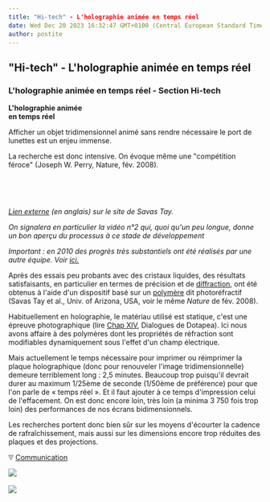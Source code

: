 ```yaml
---
title: "Hi-tech" - L'holographie animée en temps réel
date: Wed Dec 20 2023 16:32:47 GMT+0100 (Central European Standard Time)
author: postite
---
```


## "Hi-tech" - L'holographie animée en temps réel
### L'holographie animée en temps réel - Section Hi-tech
 **L'holographie animée  
en temps réel**

Afficher un objet tridimensionnel animé sans rendre nécessaire le port de lunettes est un enjeu immense.

La recherche est donc intensive. On évoque même une "compétition féroce" (Joseph W. Perry, Nature, fév. 2008).

 

 

_[Lien externe](http://www.optics.arizona.edu/savas/research2.htm#3d) (en anglais) sur le site de Savas Tay._

_On signalera en particulier la vidéo n°2 qui, quoi qu'un peu longue, donne un bon aperçu du processus à ce stade de développement_

_Important : en 2010 des progrès très substantiels ont été réalisés par une autre équipe. Voir [ici.](hitechhologanimee2.html)_

Après des essais peu probants avec des cristaux liquides, des résultats satisfaisants, en particulier en termes de précision et de [diffraction](refraction.html#refractiondiffractiondispersion), ont été obtenus à l'aide d'un dispositif basé sur un [polymère](polymere.html) dit photoréfractif (Savas Tay et al., Univ. of Arizona, USA, voir le même _Nature_ de fév. 2008).

Habituellement en holographie, le matériau utilisé est statique, c'est une épreuve photographique (lire [Chap XIV](chap14holographie.html), Dialogues de Dotapea). Ici nous avons affaire à des polymères dont les propriétés de réfraction sont modifiables dynamiquement sous l'effet d'un champ électrique.

Mais actuellement le temps nécessaire pour imprimer ou réimprimer la plaque holographique (donc pour renouveler l'image tridimensionnelle) demeure terriblement long : 2,5 minutes. Beaucoup trop puisqu'il devrait durer au maximum 1/25ème de seconde (1/50ème de préférence) pour que l'on parle de « temps réel ». Et il faut ajouter à ce temps d'impression celui de l'effacement. On est donc encore loin, très loin (a minima 3 750 fois trop loin) des performances de nos écrans bidimensionnels.

Les recherches portent donc bien sûr sur les moyens d'écourter la cadence de rafraîchissement, mais aussi sur les dimensions encore trop réduites des plaques et des projections.



![](images/flechebas.gif) [Communication](http://www.artrealite.com/annonceurs.htm) 

[![](https://cbonvin.fr/sites/regie.artrealite.com/visuels/campagne1.png)](index-2.html#20131014)

![](https://cbonvin.fr/sites/regie.artrealite.com/visuels/campagne2.png)